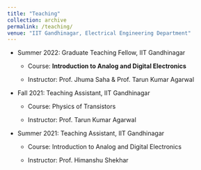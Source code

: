 ```yaml
---
title: "Teaching"
collection: archive
permalink: /teaching/
venue: "IIT Gandhinagar, Electrical Engineering Department"
---
```


* Summer 2022: Graduate Teaching Fellow, IIT Gandhinagar

  * Course: **Introduction to Analog and Digital Electronics**

  * Instructor: Prof. Jhuma Saha & Prof. Tarun Kumar Agarwal

* Fall 2021: Teaching Assistant, IIT Gandhinagar
 
  * Course: Physics of Transistors

  * Instructor: Prof. Tarun Kumar Agarwal

* Summer 2021: Teaching Assistant, IIT Gandhinagar

  * Course: Introduction to Analog and Digital Electronics

  * Instructor: Prof. Himanshu Shekhar
